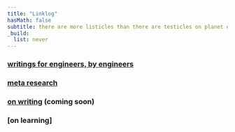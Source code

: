 ```yaml
---
title: "Linklog"
hasMath: false
subtitle: there are more listicles than there are testicles on planet earth. this is yet another. 
_build:
  list: never
---
```


### [writings for engineers, by engineers](/awesomeblogs)

### [meta research](/metaresearch)

### [on writing](/onwriting) (coming soon) 

### [on learning]
